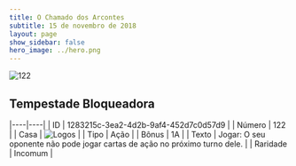 ```yaml
---
title: O Chamado dos Arcontes
subtitle: 15 de novembro de 2018
layout: page
show_sidebar: false
hero_image: ../hero.png
---
```


![122](https://cdn.keyforgegame.com/media/card_front/pt/341_122_HRQG3433R5R4_pt.png)

## Tempestade Bloqueadora

|----|----|
| ID | 1283215c-3ea2-4d2b-9af4-452d7c0d57d9 |
| Número | 122 |
| Casa | ![Logos](https://archonarcana.com/images/thumb/c/ce/Logos.png/22px-Logos.png "Logos") |
| Tipo | Ação |
| Bônus | 1A |
| Texto | Jogar: O seu oponente não pode jogar cartas de ação no próximo turno dele. |
| Raridade | Incomum |
